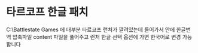 # 타르코프 한글 패치 
C:\Battlestate Games 에 대부분 타르코프 런처가 깔려있는데 들어가서 안에 한글번역 압축파일 content 파일을 풀어주고 런처 한글 선택 옵션에 가면 한국어로 변경 가능합니다 
